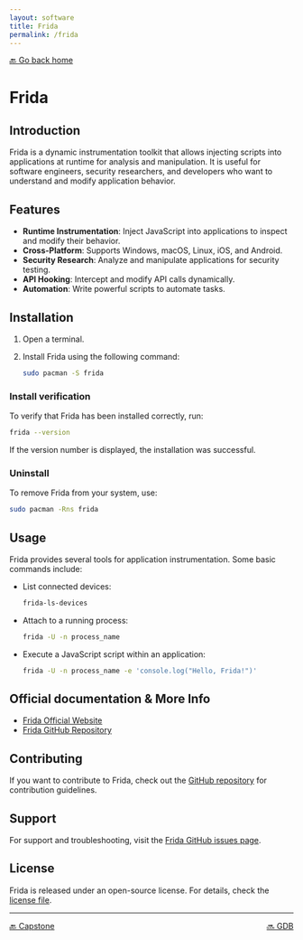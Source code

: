 ```yaml
---
layout: software
title: Frida
permalink: /frida
---
```


[🔙 Go back home](/owlArchRepo/)

# Frida

## Introduction
Frida is a dynamic instrumentation toolkit that allows injecting scripts into applications at runtime for analysis and manipulation. It is useful for software engineers, security researchers, and developers who want to understand and modify application behavior.

## Features

- **Runtime Instrumentation**: Inject JavaScript into applications to inspect and modify their behavior.
- **Cross-Platform**: Supports Windows, macOS, Linux, iOS, and Android.
- **Security Research**: Analyze and manipulate applications for security testing.
- **API Hooking**: Intercept and modify API calls dynamically.
- **Automation**: Write powerful scripts to automate tasks.

## Installation

1. Open a terminal.
2. Install Frida using the following command:

   ```sh
   sudo pacman -S frida
   ```

### Install verification
To verify that Frida has been installed correctly, run:

   ```sh
   frida --version
   ```

If the version number is displayed, the installation was successful.

### Uninstall
To remove Frida from your system, use:

   ```sh
   sudo pacman -Rns frida
   ```

## Usage

Frida provides several tools for application instrumentation. Some basic commands include:

- List connected devices:

   ```sh
   frida-ls-devices
   ```

- Attach to a running process:

   ```sh
   frida -U -n process_name
   ```

- Execute a JavaScript script within an application:

   ```sh
   frida -U -n process_name -e 'console.log("Hello, Frida!")'
   ```

## Official documentation & More Info
- [Frida Official Website](https://frida.re)
- [Frida GitHub Repository](https://github.com/frida/frida)

## Contributing
If you want to contribute to Frida, check out the [GitHub repository](https://github.com/frida/frida) for contribution guidelines.

## Support
For support and troubleshooting, visit the [Frida GitHub issues page](https://github.com/frida/frida/issues).

## License
Frida is released under an open-source license. For details, check the [license file](https://github.com/frida/frida/blob/master/LICENSE).

---

<div style="display: flex; justify-content: space-between;">
  <a href="capstone">🔙 Capstone</a>
  <a href="gdb">🔜 GDB</a>
</div>